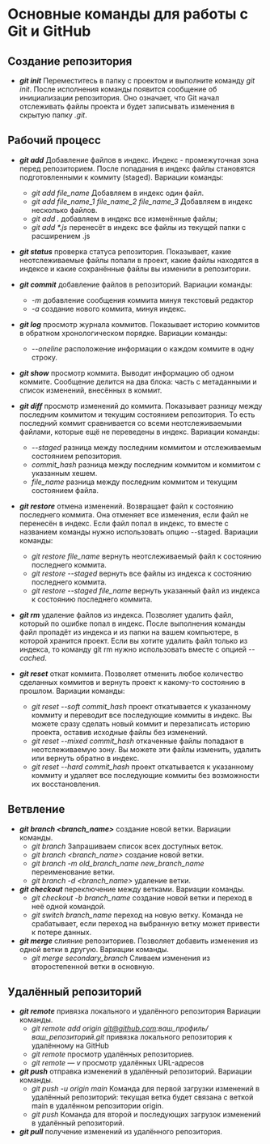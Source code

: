 # Основные команды для работы с Git и GitHub

## Создание репозитория
* ___git init___ Переместитесь в папку с проектом и выполните команду *git init*.
После исполнения команды появится сообщение об инициализации репозитория.
Оно означает, что Git начал отслеживать файлы проекта и будет записывать изменения в скрытую папку *.git*.

## Рабочий процесс
* ___git add___ Добавление файлов в индекс. Индекс - промежуточная зона перед репозиторием. 
После попадания в индекс файлы становятся подготовленными к коммиту (staged).
 Вариации команды:
    * *git add file_name* Добавляем в индекс один файл.
    * *git add file_name_1 file_name_2 file_name_3* Добавляем в индекс несколько файлов.
    * *git add .* добавляем в индекс все изменённые файлы; 
    * _git add *.js_ перенесёт в индекс все файлы из текущей папки с расширением .js

* ___git status___ проверка статуса репозитория. Показывает, какие неотслеживаемые файлы попали в проект, какие файлы находятся в индексе и какие сохранённые файлы вы изменили в репозитории.
* ___git commit___ добавление файлов в репозиторий. Вариации команды:
    + *-m* добавление сообщения коммита минуя текстовый редактор
    + *-a* создание нового коммита, минуя индекс. 
* ___git log___ просмотр журнала коммитов. Показывает историю коммитов в обратном хронологическом порядке.
Вариации команды:
    + *--oneline* расположение информации о каждом коммите в одну строку.
* ___git show___ просмотр коммита. Выводит информацию об одном коммите. Сообщение делится на два блока: часть с метаданными и список изменений, внесённых в коммит.
* ___git diff___ просмотр изменений до коммита. Показывает разницу между последним коммитом и текущим состоянием репозитория. То есть последний коммит сравнивается со всеми неотслеживаемыми файлами, которые ещё не переведены в индекс.
Вариации команды: 
    + *--staged* разница между последним коммитом и отслеживаемым состоянием репозитория.
    + *commit_hash* разница между последним коммитом и коммитом с указанным хешем.
    + *file_name* разница между последним коммитом и текущим состоянием файла.
* ___git restore___ отмена изменений. Возвращает файл к состоянию последнего коммита. Она отменяет все изменения, если файл не перенесён в индекс. Если файл попал в индекс, то вместе с названием команды нужно использовать опцию --staged.
Вариации команды:
    + *git restore file_name* вернуть неотслеживаемый файл к состоянию последнего коммита.
    + *git restore --staged* вернуть все файлы из индекса к состоянию последнего коммита.
    + *git restore --staged file_name* вернуть указанный файл из индекса к состоянию последнего коммита.
* ___git rm___ удаление файлов из индекса. Позволяет удалить файл, который по ошибке попал в индекс.
После выполнения команды файл пропадёт из индекса и из папки на вашем компьютере, в которой хранится проект.
Если вы хотите удалить файл только из индекса, то команду git rm нужно использовать вместе с опцией *--cached*.
* ___git reset___ откат коммита. Позволяет отменить любое количество сделанных коммитов и вернуть проект к какому-то состоянию в прошлом.
Вариации команды:
    + *git reset --soft commit_hash* проект откатывается к указанному коммиту и переводит все последующие коммиты в индекс. Вы можете сразу сделать новый коммит и перезаписать историю проекта, оставив исходные файлы без изменений.
    + *git reset --mixed commit_hash* откаченные файлы попадают в неотслеживаемую зону. Вы можете эти файлы изменить, удалить или вернуть обратно в индекс.
    + *git reset --hard commit_hash* проект откатывается к указанному коммиту и удаляет все последующие коммиты без возможности их восстановления.

## Ветвление
* ___git branch <branch_name>___ создание новой ветки. 
Вариации команды.
    + *git branch* Запрашиваем список всех доступных веток.
    + *git branch <branch_name>* создание новой ветки.
    + *git branch -m old_branch_name new_branch_name* переименование ветки.
    + *git branch -d <branch_name>* удаление ветки.
* ___git checkout___ переключение между ветками. 
Вариации команды.
    + *git checkout -b branch_name* создание новой ветки и переход в неё одной командой.
    + *git switch branch_name* переход на новую ветку. Команда не срабатывает, если переход на выбранную ветку может привести к потере данных.
* ___git merge___ слияние репозиториев. Позволяет добавить изменения из одной ветки в другую.
Вариации команды.
    + *git merge secondary_branch* Сливаем изменения из второстепенной ветки в основную.

## Удалённый репозиторий
* ___git remote___ привязка локального и удалённого репозитория
Вариации команды.
    + *git remote add origin git@github.com:ваш_профиль/ваш_репозиторий.git* привязка локального репозитория к удалённому на GitHub
    + *git remote* просмотр удалённых репозиториев.
    + *git remote — v* просмотр удалённых URL-адресов
* ___git push___ отправка изменений в удалённый репозиторий.
Вариации команды.
    + *git push -u origin main* Команда для первой загрузки изменений в удалённый репозиторий: текущая ветка будет связана
     с веткой main в удалённом репозитории origin.
     + *git push* Команда для второй и последующих загрузок изменений в удалённый репозиторий.
* ___git pull___ получение изменений из удалённого репозитория. 